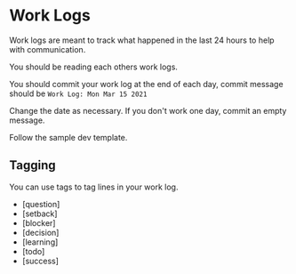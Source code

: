 # Work Logs

Work logs are meant to track what happened in the last 24 hours to help with communication.

You should be reading each others work logs.

You should commit your work log at the end of each day, commit message should be `Work Log: Mon Mar 15 2021`

Change the date as necessary. If you don't work one day, commit an empty message.

Follow the sample dev template.


## Tagging

You can use tags to tag lines in your work log.

- [question]
- [setback]
- [blocker]
- [decision]
- [learning]
- [todo]
- [success]
